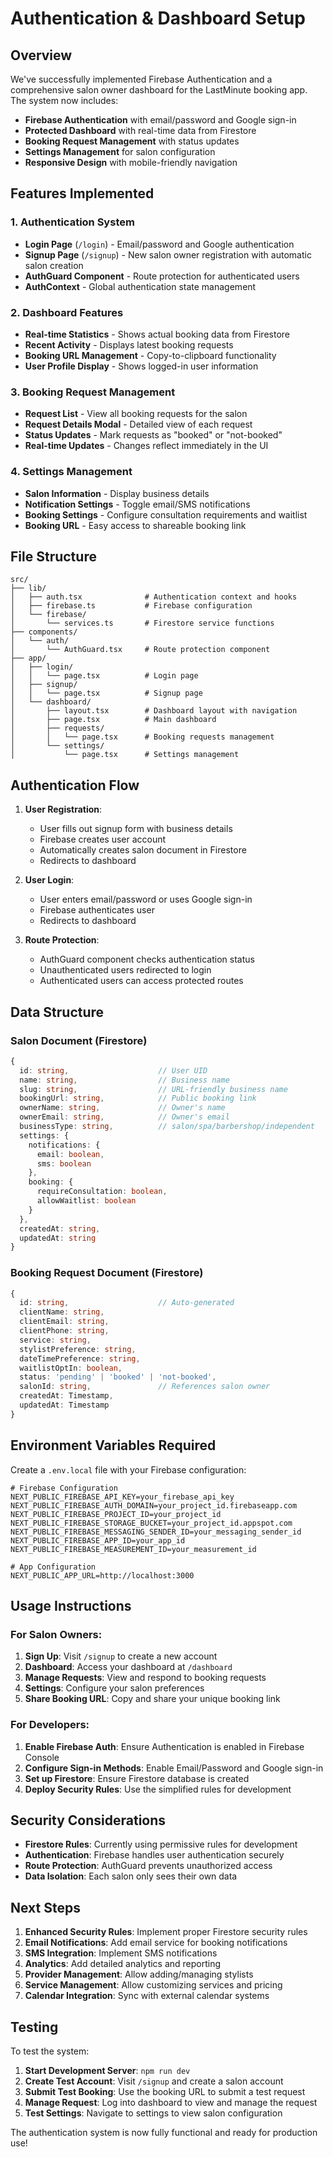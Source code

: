 # Authentication & Dashboard Setup

## Overview

We've successfully implemented Firebase Authentication and a comprehensive salon owner dashboard for the LastMinute booking app. The system now includes:

- **Firebase Authentication** with email/password and Google sign-in
- **Protected Dashboard** with real-time data from Firestore
- **Booking Request Management** with status updates
- **Settings Management** for salon configuration
- **Responsive Design** with mobile-friendly navigation

## Features Implemented

### 1. Authentication System
- **Login Page** (`/login`) - Email/password and Google authentication
- **Signup Page** (`/signup`) - New salon owner registration with automatic salon creation
- **AuthGuard Component** - Route protection for authenticated users
- **AuthContext** - Global authentication state management

### 2. Dashboard Features
- **Real-time Statistics** - Shows actual booking data from Firestore
- **Recent Activity** - Displays latest booking requests
- **Booking URL Management** - Copy-to-clipboard functionality
- **User Profile Display** - Shows logged-in user information

### 3. Booking Request Management
- **Request List** - View all booking requests for the salon
- **Request Details Modal** - Detailed view of each request
- **Status Updates** - Mark requests as "booked" or "not-booked"
- **Real-time Updates** - Changes reflect immediately in the UI

### 4. Settings Management
- **Salon Information** - Display business details
- **Notification Settings** - Toggle email/SMS notifications
- **Booking Settings** - Configure consultation requirements and waitlist
- **Booking URL** - Easy access to shareable booking link

## File Structure

```
src/
├── lib/
│   ├── auth.tsx              # Authentication context and hooks
│   ├── firebase.ts           # Firebase configuration
│   └── firebase/
│       └── services.ts       # Firestore service functions
├── components/
│   └── auth/
│       └── AuthGuard.tsx     # Route protection component
├── app/
│   ├── login/
│   │   └── page.tsx          # Login page
│   ├── signup/
│   │   └── page.tsx          # Signup page
│   └── dashboard/
│       ├── layout.tsx        # Dashboard layout with navigation
│       ├── page.tsx          # Main dashboard
│       ├── requests/
│       │   └── page.tsx      # Booking requests management
│       └── settings/
│           └── page.tsx      # Settings management
```

## Authentication Flow

1. **User Registration**:
   - User fills out signup form with business details
   - Firebase creates user account
   - Automatically creates salon document in Firestore
   - Redirects to dashboard

2. **User Login**:
   - User enters email/password or uses Google sign-in
   - Firebase authenticates user
   - Redirects to dashboard

3. **Route Protection**:
   - AuthGuard component checks authentication status
   - Unauthenticated users redirected to login
   - Authenticated users can access protected routes

## Data Structure

### Salon Document (Firestore)
```typescript
{
  id: string,                    // User UID
  name: string,                  // Business name
  slug: string,                  // URL-friendly business name
  bookingUrl: string,            // Public booking link
  ownerName: string,             // Owner's name
  ownerEmail: string,            // Owner's email
  businessType: string,          // salon/spa/barbershop/independent
  settings: {
    notifications: {
      email: boolean,
      sms: boolean
    },
    booking: {
      requireConsultation: boolean,
      allowWaitlist: boolean
    }
  },
  createdAt: string,
  updatedAt: string
}
```

### Booking Request Document (Firestore)
```typescript
{
  id: string,                    // Auto-generated
  clientName: string,
  clientEmail: string,
  clientPhone: string,
  service: string,
  stylistPreference: string,
  dateTimePreference: string,
  waitlistOptIn: boolean,
  status: 'pending' | 'booked' | 'not-booked',
  salonId: string,               // References salon owner
  createdAt: Timestamp,
  updatedAt: Timestamp
}
```

## Environment Variables Required

Create a `.env.local` file with your Firebase configuration:

```env
# Firebase Configuration
NEXT_PUBLIC_FIREBASE_API_KEY=your_firebase_api_key
NEXT_PUBLIC_FIREBASE_AUTH_DOMAIN=your_project_id.firebaseapp.com
NEXT_PUBLIC_FIREBASE_PROJECT_ID=your_project_id
NEXT_PUBLIC_FIREBASE_STORAGE_BUCKET=your_project_id.appspot.com
NEXT_PUBLIC_FIREBASE_MESSAGING_SENDER_ID=your_messaging_sender_id
NEXT_PUBLIC_FIREBASE_APP_ID=your_app_id
NEXT_PUBLIC_FIREBASE_MEASUREMENT_ID=your_measurement_id

# App Configuration
NEXT_PUBLIC_APP_URL=http://localhost:3000
```

## Usage Instructions

### For Salon Owners:
1. **Sign Up**: Visit `/signup` to create a new account
2. **Dashboard**: Access your dashboard at `/dashboard`
3. **Manage Requests**: View and respond to booking requests
4. **Settings**: Configure your salon preferences
5. **Share Booking URL**: Copy and share your unique booking link

### For Developers:
1. **Enable Firebase Auth**: Ensure Authentication is enabled in Firebase Console
2. **Configure Sign-in Methods**: Enable Email/Password and Google sign-in
3. **Set up Firestore**: Ensure Firestore database is created
4. **Deploy Security Rules**: Use the simplified rules for development

## Security Considerations

- **Firestore Rules**: Currently using permissive rules for development
- **Authentication**: Firebase handles user authentication securely
- **Route Protection**: AuthGuard prevents unauthorized access
- **Data Isolation**: Each salon only sees their own data

## Next Steps

1. **Enhanced Security Rules**: Implement proper Firestore security rules
2. **Email Notifications**: Add email service for booking notifications
3. **SMS Integration**: Implement SMS notifications
4. **Analytics**: Add detailed analytics and reporting
5. **Provider Management**: Allow adding/managing stylists
6. **Service Management**: Allow customizing services and pricing
7. **Calendar Integration**: Sync with external calendar systems

## Testing

To test the system:

1. **Start Development Server**: `npm run dev`
2. **Create Test Account**: Visit `/signup` and create a salon account
3. **Submit Test Booking**: Use the booking URL to submit a test request
4. **Manage Request**: Log into dashboard to view and manage the request
5. **Test Settings**: Navigate to settings to view salon configuration

The authentication system is now fully functional and ready for production use! 